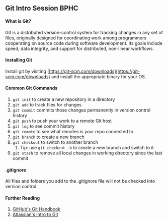 ## Git Intro Session BPHC

#### What is Git?
Git is a distributed version-control system for tracking changes in any set of files, originally designed for coordinating work among programmers cooperating on source code during software development. Its goals include speed, data integrity, and support for distributed, non-linear workflows.

#### Installing Git
Install git by visiting [https://git-scm.com/downloads](https://git-scm.com/downloads) and install the appropriate binary for your OS.

#### Common Git Commands
1. `git init` to create a new repository in a directory
2. `git add` to track files for changes
3. `git commit` commits those changes permanently in version control history
4. `git push` to push your work to a remote Git host
5. `git log` to see commit history
6. `git remote` to see what remotes is your repo connected to
7. `git branch` to create a new branch
8. `git checkout` to switch to another branch
    1. Tip: use `git checkout -b` to create a new branch and switch to it
9. `git stash` to remove all local changes in working directory since the last commit

#### .gitignore
All files and folders you add to the .gitignore file will not be checked into version control.

#### Further Reading
1. [GitHub's Git Handbook](https://guides.github.com/introduction/git-handbook/)
2. [Atlassian's Intro to Git](https://www.atlassian.com/git)